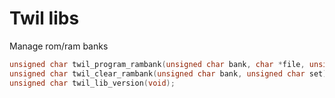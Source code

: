 # Twil libs

Manage rom/ram banks

```c
unsigned char twil_program_rambank(unsigned char bank, char *file, unsigned char set);
unsigned char twil_clear_rambank(unsigned char bank, unsigned char set);
unsigned char twil_lib_version(void);
```
